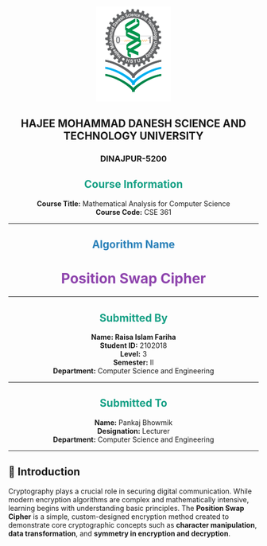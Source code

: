 <p align="center">
<img src="./HSTU_Logo.png" alt="HSTU Logo" width="150">
</p>
<h2 align="center"><strong>HAJEE MOHAMMAD DANESH SCIENCE AND TECHNOLOGY UNIVERSITY</strong></h2>
<h3 align="center">DINAJPUR-5200</h3>


<h2 align="center" style="color:#16a085;"><strong> Course Information</strong></h2>

<p align="center">
  <strong>Course Title:</strong> Mathematical Analysis for Computer Science  
  <br>
  <strong>Course Code:</strong> CSE 361
</p>

---

<h2 align="center" style="color:#2980b9;"><strong> Algorithm Name</strong></h2>

<h1 align="center" style="color:#8e44ad;"><strong>  Position Swap Cipher </strong></h1>

---

<h2 align="center" style="color:#16a085;"><strong> Submitted By</strong></h2>

<p align="center">
  <strong>Name: Raisa Islam Fariha </strong> 
  <br>
  <strong>Student ID:</strong> 2102018  
  <br>
  <strong>Level:</strong> 3  
  <br>
  <strong>Semester:</strong> II  
  <br>
  <strong>Department:</strong> Computer Science and Engineering  
</p>

---
<h2 align="center" style="color:#16a085;"><strong> Submitted To</strong></h2>

<p align="center">
  <strong>Name:</strong> Pankaj Bhowmik  
  <br>
  <strong>Designation:</strong> Lecturer  
  <br>
  <strong>Department:</strong> Computer Science and Engineering  
</p>

---

## 🧾 Introduction

Cryptography plays a crucial role in securing digital communication. While modern encryption algorithms are complex and mathematically intensive, learning begins with understanding basic principles. The **Position Swap Cipher** is a simple, custom-designed encryption method created to demonstrate core cryptographic concepts such as **character manipulation**, **data transformation**, and **symmetry in encryption and decryption**.
